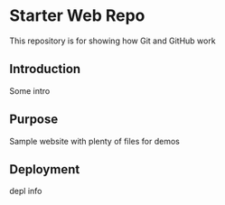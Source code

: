 # Starter Web Repo

This repository is for showing how Git and GitHub work

## Introduction

Some intro

## Purpose

Sample website with plenty of files for demos

## Deployment

depl info